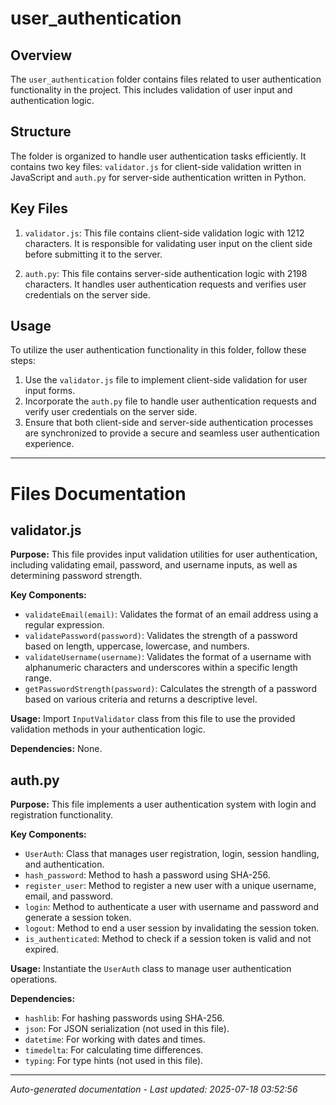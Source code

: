 # user_authentication

## Overview
The `user_authentication` folder contains files related to user authentication functionality in the project. This includes validation of user input and authentication logic.

## Structure
The folder is organized to handle user authentication tasks efficiently. It contains two key files: `validator.js` for client-side validation written in JavaScript and `auth.py` for server-side authentication written in Python.

## Key Files
1. `validator.js`: This file contains client-side validation logic with 1212 characters. It is responsible for validating user input on the client side before submitting it to the server.
   
2. `auth.py`: This file contains server-side authentication logic with 2198 characters. It handles user authentication requests and verifies user credentials on the server side.

## Usage
To utilize the user authentication functionality in this folder, follow these steps:
1. Use the `validator.js` file to implement client-side validation for user input forms.
2. Incorporate the `auth.py` file to handle user authentication requests and verify user credentials on the server side.
3. Ensure that both client-side and server-side authentication processes are synchronized to provide a secure and seamless user authentication experience.

---

# Files Documentation

## validator.js

**Purpose:** This file provides input validation utilities for user authentication, including validating email, password, and username inputs, as well as determining password strength.

**Key Components:**
- `validateEmail(email)`: Validates the format of an email address using a regular expression.
- `validatePassword(password)`: Validates the strength of a password based on length, uppercase, lowercase, and numbers.
- `validateUsername(username)`: Validates the format of a username with alphanumeric characters and underscores within a specific length range.
- `getPasswordStrength(password)`: Calculates the strength of a password based on various criteria and returns a descriptive level.

**Usage:** Import `InputValidator` class from this file to use the provided validation methods in your authentication logic.

**Dependencies:** None.

## auth.py

**Purpose:** This file implements a user authentication system with login and registration functionality.

**Key Components:**
- `UserAuth`: Class that manages user registration, login, session handling, and authentication.
- `hash_password`: Method to hash a password using SHA-256.
- `register_user`: Method to register a new user with a unique username, email, and password.
- `login`: Method to authenticate a user with username and password and generate a session token.
- `logout`: Method to end a user session by invalidating the session token.
- `is_authenticated`: Method to check if a session token is valid and not expired.

**Usage:** Instantiate the `UserAuth` class to manage user authentication operations.

**Dependencies:**
- `hashlib`: For hashing passwords using SHA-256.
- `json`: For JSON serialization (not used in this file).
- `datetime`: For working with dates and times.
- `timedelta`: For calculating time differences.
- `typing`: For type hints (not used in this file).

---
*Auto-generated documentation - Last updated: 2025-07-18 03:52:56*
